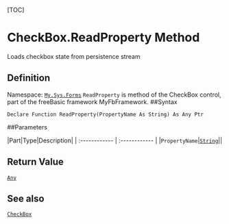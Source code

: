 [TOC]
# CheckBox.ReadProperty Method
Loads checkbox state from persistence stream
## Definition
Namespace: [`My.Sys.Forms`](My.Sys.Forms.md)
`ReadProperty` is method of the CheckBox control, part of the freeBasic framework MyFbFramework.
##Syntax
```freeBasic
Declare Function ReadProperty(PropertyName As String) As Any Ptr
```

##Parameters

|Part|Type|Description|
| :------------ | :------------ |
|`PropertyName`|[`String`]("https://www.freebasic.net/wiki/KeyPgString")||

## Return Value
[`Any`]("https://www.freebasic.net/wiki/KeyPgAny")
## See also
[`CheckBox`](CheckBox.md)
